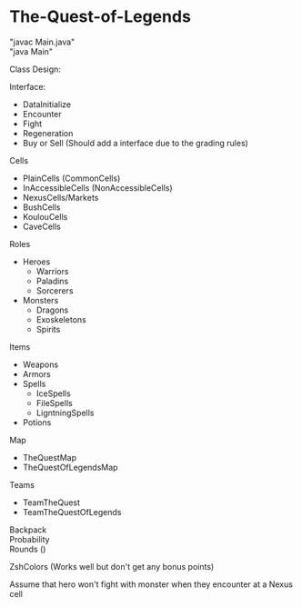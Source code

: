 # The-Quest-of-Legends


"javac Main.java"  
"java Main"  


Class Design:  

Interface:
 - DataInitialize
 - Encounter
 - Fight
 - Regeneration
 - Buy or Sell (Should add a interface due to the grading rules)

Cells
   - PlainCells (CommonCells)
   - InAccessibleCells (NonAccessibleCells)
   - NexusCells/Markets
   - BushCells
   - KoulouCells
   - CaveCells

Roles
   - Heroes
     - Warriors
     - Paladins
     - Sorcerers
   - Monsters
     - Dragons
     - Exoskeletons
     - Spirits

Items
   - Weapons
   - Armors
   - Spells
     - IceSpells
     - FileSpells
     - LigntningSpells
   - Potions


Map
   - TheQuestMap
   - TheQuestOfLegendsMap

Teams
   - TeamTheQuest
   - TeamTheQuestOfLegends

Backpack  
Probability  
Rounds ()  

ZshColors (Works well but don't get any bonus points)  

Assume that hero won't fight with monster when they encounter at a Nexus cell
